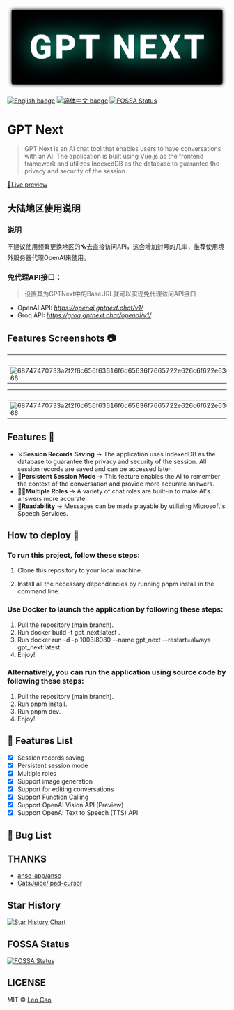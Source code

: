 ![GPTNext](./images/gpt_next.svg)

[![English badge](https://img.shields.io/badge/%E8%8B%B1%E6%96%87-English-blue)](./README.md)
[![简体中文 badge](https://img.shields.io/badge/%E7%AE%80%E4%BD%93%E4%B8%AD%E6%96%87-Simplified%20Chinese-blue)](./README.zh_CN.md)
[![FOSSA Status](https://app.fossa.com/api/projects/git%2Bgithub.com%2FCaojiahao-Coder%2Fgpt_next.svg?type=shield&issueType=license)](https://app.fossa.com/projects/git%2Bgithub.com%2FCaojiahao-Coder%2Fgpt_next?ref=badge_shield&issueType=license)

# GPT Next 

> GPT Next is an AI chat tool that enables users to have conversations with an AI. The application is built using Vue.js as the frontend framework and utilizes IndexedDB as the database to guarantee the privacy and security of the session.

[🧭Live preview](https://gpt-next-shvd.vercel.app/)

## 大陆地区使用说明
### 说明
不建议使用频繁更换地区的🪜去直接访问API，这会增加封号的几率，推荐使用境外服务器代理OpenAI来使用。
### 免代理API接口：
> 设置其为GPTNext中的BaseURL就可以实现免代理访问API接口
- OpenAI API: *https://openai.gptnext.chat/v1/*
- Groq API: *https://groq.gptnext.chat/openai/v1/*

## Features Screenshots 📷
| Draw Image Mode                        | Function Calling                          |
| -------------------------------------- | ----------------------------------------- |
| ![68747470733a2f2f6c656f63616f6d65636f7665722e626c6f622e636f72652e77696e646f77732e6e65742f70726f6a656374636f7665722f44726177496d6167654d6f64652e676966](https://github.com/user-attachments/assets/2a600582-bf6f-42cd-a8bf-28d9a2c1d2f4)| ![68747470733a2f2f6c656f63616f6d65636f7665722e626c6f622e636f72652e77696e646f77732e6e65742f70726f6a656374636f7665722f46756e6374696f6e5f43616c6c696e672e676966](https://github.com/user-attachments/assets/85cecb71-646e-4c31-8123-d88e7ee335d3)|

| Text to Speech                  | Multimedia Input Box                        |
| ------------------------------- | ------------------------------------------- |
| ![68747470733a2f2f6c656f63616f6d65636f7665722e626c6f622e636f72652e77696e646f77732e6e65742f70726f6a656374636f7665722f5370656563682e676966](https://github.com/user-attachments/assets/c5038748-b578-41c0-9687-74360fbc64e8)| ![68747470733a2f2f6c656f63616f6d65636f7665722e626c6f622e636f72652e77696e646f77732e6e65742f70726f6a656374636f7665722f4d756c74696d65646961496e707574426f782e676966](https://github.com/user-attachments/assets/7c204ddb-049e-425e-bdc3-a9813b7f58bc)|

## Features 🚀
- ⚔**Session Records Saving** → The application uses IndexedDB as the database to guarantee the privacy and security of the session. All session records are saved and can be accessed later.
- 🔗**Persistent Session Mode** → This feature enables the AI to remember the context of the conversation and provide more accurate answers.
- 🤹‍♀️**Multiple Roles** → A variety of chat roles are built-in to make AI's answers more accurate.
- 👏**Readability** → Messages can be made playable by utilizing Microsoft's Speech Services.

## How to deploy 🎯

### To run this project, follow these steps:

1. Clone this repository to your local machine.

2. Install all the necessary dependencies by running pnpm install in the command line.

### Use Docker to launch the application by following these steps:

1. Pull the repository (main branch).
2. Run docker build -t gpt_next:latest .
3. Run docker run -d -p 1003:8080 --name gpt_next --restart=always gpt_next:latest
4. Enjoy!

### Alternatively, you can run the application using source code by following these steps:

1. Pull the repository (main branch).
2. Run pnpm install.
3. Run pnpm dev.
4. Enjoy!

## 🚧 Features List
- [x] Session records saving
- [x] Persistent session mode
- [x] Multiple roles
- [x] Support image generation
- [x] Support for editing conversations
- [x] Support Function Calling
- [x] Support OpenAI Vision API (Preview)
- [x] Support OpenAI Text to Speech (TTS) API

## 🐞 Bug List

## THANKS
- [anse-app/anse](https://github.com/anse-app/anse)
- [CatsJuice/ipad-cursor](https://github.com/CatsJuice/ipad-cursor)

## Star History

[![Star History Chart](https://api.star-history.com/svg?repos=Caojiahao-Coder/gpt_next&type=Date)](https://star-history.com/#Caojiahao-Coder/gpt_next&Date)

## FOSSA Status
[![FOSSA Status](https://app.fossa.com/api/projects/git%2Bgithub.com%2FCaojiahao-Coder%2Fgpt_next.svg?type=large&issueType=license)](https://app.fossa.com/projects/git%2Bgithub.com%2FCaojiahao-Coder%2Fgpt_next?ref=badge_large&issueType=license)

## LICENSE
MIT © [Leo Cao](https://github.com/Caojiahao-Coder)
